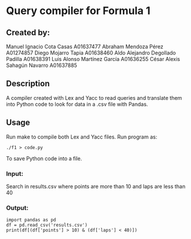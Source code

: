 # Query compiler for Formula 1

## Created by:
Manuel Ignacio Cota Casas A01637477
Abraham Mendoza Pérez  A01274857
Diego Mojarro Tapia A01638460
Aldo Alejandro Degollado Padilla A01638391
Luis Alonso Martínez García A01636255
César Alexis Sahagún Navarro A01637885

## Description
A compiler created with Lex and Yacc to read queries and translate them into Python code to look for data in a .csv file with Pandas.

## Usage
Run make to compile both Lex and Yacc files.
Run program as:
```
./f1 > code.py
````

To save Python code into a file.

### Input: 
Search in results.csv where points are more than 10 and laps are less than 40

### Output:
```
import pandas as pd
df = pd.read_csv('results.csv')
print(df[(df['points'] > 10) & (df['laps'] < 40)])
```